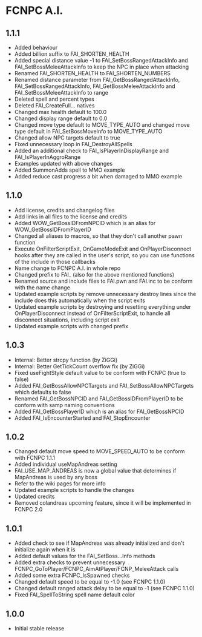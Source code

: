 FCNPC A.I.
==========

1.1.1
-----

- Added behaviour
- Added billion suffix to FAI_SHORTEN_HEALTH
- Added special distance value -1 to FAI_SetBossRangedAttackInfo and FAI_SetBossMeleeAttackInfo to keep the NPC in place when attacking
- Renamed FAI_SHORTEN_HEALTH to FAI_SHORTEN_NUMBERS
- Renamed distance parameter from FAI_GetBossRangedAttackInfo, FAI_SetBossRangedAttackInfo, FAI_GetBossMeleeAttackInfo and FAI_SetBossMeleeAttackInfo to range
- Deleted spell and percent types
- Deleted FAI_CreateFull... natives
- Changed max health default to 100.0
- Changed display range default to 0.0
- Changed move type default to MOVE_TYPE_AUTO and changed move type default in FAI_SetBossMoveInfo to MOVE_TYPE_AUTO
- Changed allow NPC targets default to true
- Fixed unnecessary loop in FAI_DestroyAllSpells
- Added an additional check to FAI_IsPlayerInDisplayRange and FAI_IsPlayerInAggroRange
- Examples updated with above changes
- Added SummonAdds spell to MMO example
- Added reduce cast progress a bit when damaged to MMO example

1.1.0
-----

- Add license, credits and changelog files
- Add links in all files to the license and credits
- Added WOW_GetBossIDFromNPCID which is an alias for WOW_GetBossIDFromPlayerID
- Changed all aliases to macros, so that they don't call another pawn function
- Execute OnFilterScriptExit, OnGameModeExit and OnPlayerDisconnect hooks after they are called in the user's script, so you can use functions of the include in those callbacks
- Name change to FCNPC A.I. in whole repo
- Changed prefix to FAI_ (also for the above mentioned functions)
- Renamed source and include files to FAI.pwn and FAI.inc to be conform with the name change
- Updated example scripts by remove unnecessary destroy lines since the include does this automatically when the script exits
- Updated example scripts by destroying and resetting everything under OnPlayerDisconnect instead of OnFilterScriptExit, to handle all disconnect situations, including script exit
- Updated example scripts with changed prefix

1.0.3
-----

- Internal: Better strcpy function (by ZiGGi)
- Internal: Better GetTickCount overflow fix (by ZiGGi)
- Fixed useFightStyle default value to be conform with FCNPC (true to false)
- Added FAI_GetBossAllowNPCTargets and FAI_SetBossAllowNPCTargets which defaults to false
- Renamed FAI_GetBossNPCID and FAI_GetBossIDFromPlayerID to be conform with samp naming conventions
- Added FAI_GetBossPlayerID which is an alias for FAI_GetBossNPCID
- Added FAI_IsEncounterStarted and FAI_StopEncounter

1.0.2
-----

- Changed default move speed to MOVE_SPEED_AUTO to be conform with FCNPC 1.1.1
- Added individual useMapAndreas setting
- FAI_USE_MAP_ANDREAS is now a global value that determines if MapAndreas is used by any boss
- Refer to the wiki pages for more info
- Updated example scripts to handle the changes
- Updated credits
- Removed colandreas upcoming feature, since it will be implemented in FCNPC 2.0

1.0.1
-----

- Added check to see if MapAndreas was already initialized and don't initialize again when it is
- Added default values for the FAI_SetBoss...Info methods
- Added extra checks to prevent unnecessary FCNPC_GoToPlayer/FCNPC_AimAtPlayer/FCNP_MeleeAttack calls
- Added some extra FCNPC_IsSpawned checks
- Changed default speed to be equal to -1.0 (see FCNPC 1.1.0)
- Changed default ranged attack delay to be equal to -1 (see FCNPC 1.1.0)
- Fixed FAI_SpellToString spell name default color

1.0.0
-----

- Initial stable release
